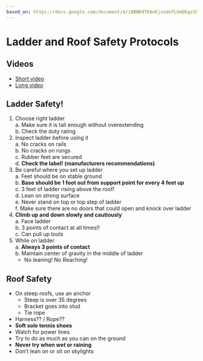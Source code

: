 ```yaml
---
based_on: https://docs.google.com/document/d/19BBKdT68oEjzodnFLGmOEgstDDw1q8cRGWE5Gnt10H8/edit
---
```


# Ladder and Roof Safety Protocols

## Videos

- [Short video](https://www.youtube.com/watch?v=b7ArZilnnTE)  
- [Long video](https://www.youtube.com/watch?v=pOE9HGQzsi0)

## Ladder Safety\!

1. Choose right ladder  
  a. Make sure it is tall enough without overextending  
  b. Check the duty rating  
2. Inspect ladder before using it  
  a. No cracks on rails  
  b. No cracks on rungs  
  c. Rubber feet are secured  
  d. **Check the label\! (manufacturers recommendations)**  
3. Be careful where you set up ladder  
  a. Feet should be on stable ground  
  b. **Base should be 1 foot out from support point for every 4 feet up**  
  c. 3 feet of ladder rising above the roof\!  
  d. Lean on strong surface  
  e. Never stand on top or top step of ladder  
  f. Make sure there are no doors that could open and knock over ladder  
4. **Climb up and down slowly and cautiously**  
  a. Face ladder  
  b. 3 points of contact at all times\!\!  
  c. Can pull up tools  
5. While on ladder  
  a. **Always 3 points of contact**  
  b. Maintain center of gravity in the middle of ladder  
    - No leaning\! No Reaching\!

## Roof Safety

- On steep roofs, use an anchor  
    * Steep is over 35 degrees  
    * Bracket goes into stud  
    * Tie rope  
- Harness?? / Rope??  
- **Soft sole tennis shoes**  
- Watch for power lines  
- Try to do as much as you can on the ground  
- **Never try when wet or raining**  
- Don’t lean on or sit on skylights
